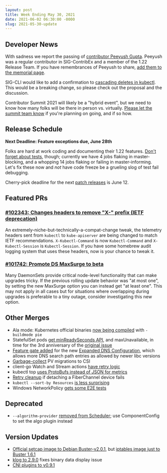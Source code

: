 ```yaml
---
layout: post
title: Week Ending May 30, 2021
date: 2021-06-02 06:30:00 -0000
slug: 2021-05-30-update
---
```


## Developer News

With sadness we report the passing of [contributor Peeyush Gupta](https://www.kubernetes.dev/blog/2021/06/01/peeyush-contributor-story/).  Peeyush was a regular contributor in SIG-ContribEx and a member of the 1.22 Release Team.  If you have remembrances of Peeyush to share, [add them to the memorial page](https://github.com/cncf/memorials/blob/master/peeyush-gupta.md).

SIG-CLI would like to add a confirmation to [cascading deletes in kubectl](https://groups.google.com/g/kubernetes-dev/c/y4Q20V3dyOk).  This would be a breaking change, so please check out the proposal and the discussion.

Contributor Summit 2021 will likely be a "hybrid event", but we need to know how many folks will be there in person vs. virtually.  [Please let the summit team know](https://linuxfoundation.surveymonkey.com/r/BW9ZXX5) if you're planning on going, and if so how.

## Release Schedule

**Next Deadline: Feature exceptions due, June 28th**

Folks are hard at work coding and documenting their 1.22 features. [Don't forget about tests](https://groups.google.com/g/kubernetes-dev/c/H03JF6v3nu4), though; currently we have 4 jobs flaking in master-blocking, and a whopping 14 jobs flaking or failing in master-informing.  Let's fix these now and *not* have code freeze be a grueling slog of test fail debugging.

Cherry-pick deadline for the next [patch releases](https://kubernetes.io/releases/patch-releases/) is June 12.

## Featured PRs

### [#102343: Changes headers to remove "X-" prefix (IETF deprecation)](https://github.com/kubernetes/kubernetes/pull/102343)

An extremely-niche-but-technically-a-compat-change tweak, the telemetry headers sent from `kubectl` to `kube-apiserver` are being changed to match IETF recommendations. `X-Kubectl-Command` is now `Kubectl-Command` and `X-Kubectl-Session` is `Kubectl-Session`. If you have some homebrew audit logging system that uses these headers, now is your chance to tweak it.

### [#101742: Promote DS MaxSurge to beta](https://github.com/kubernetes/kubernetes/pull/101742)

Many DaemonSets provide critical node-level functionality that can make upgrades tricky. If the previous rolling update behavior was "at most one", by setting the new MaxSurge option you can instead get "at least one". This may not apply in all cases but for situations where overlapping during upgrades is preferable to a tiny outage, consider investigating this new option.

## Other Merges

* Ala mode: Kubernetes official binaries [now being compiled](https://github.com/kubernetes/kubernetes/pull/102323) with `-buildmode pie`
* StatefulSet pods [get minReadySeconds API](https://github.com/kubernetes/kubernetes/pull/100842), and maxUnavailable, in time for the 3rd anniversary of the [original issue](https://github.com/kubernetes/kubernetes/issues/65098)
* [Feature gate added](https://github.com/kubernetes/kubernetes/pull/100651) for the new [Expanded DNS Configuration](https://github.com/kubernetes/enhancements/tree/master/keps/sig-network/2595-expanded-dns-config
), which allows more DNS search path entries as allowed by newer libc versions
* [Garbage-collect](https://github.com/kubernetes/kubernetes/pull/102176) PV migrations to CSI
* client-go Watch and Stream actions [have retry logic](https://github.com/kubernetes/kubernetes/pull/102107)
* kubectl top [uses ProtoBufs instead of JSON for metrics](https://github.com/kubernetes/kubernetes/pull/102039)
* [Retry cleanup](https://github.com/kubernetes/kubernetes/pull/101862) if detaching a FiberChannel device fails
* `kubectl --sort-by Resources` [is less surprising](https://github.com/kubernetes/kubernetes/pull/100435)
* Windows NetworkPolicy [gets some E2E tests](https://github.com/kubernetes/kubernetes/pull/98077)

## Deprecated

* `--algorithm-provider` [removed from Scheduler](https://github.com/kubernetes/kubernetes/pull/102239); use ComponentConfig to set the algo plugin instead

## Version Updates

* [Official setcap image to Debian Buster-v2.0.1](https://github.com/kubernetes/kubernetes/pull/102377deb), but [iptables image just to Buster 1.6.1](https://github.com/kubernetes/kubernetes/pull/102342)
* [klog to 2.9.0](https://github.com/kubernetes/kubernetes/pull/102332) fixes binary data display issue
* [CNI plugins to v0.9.1](https://github.com/kubernetes/kubernetes/pull/102328)
